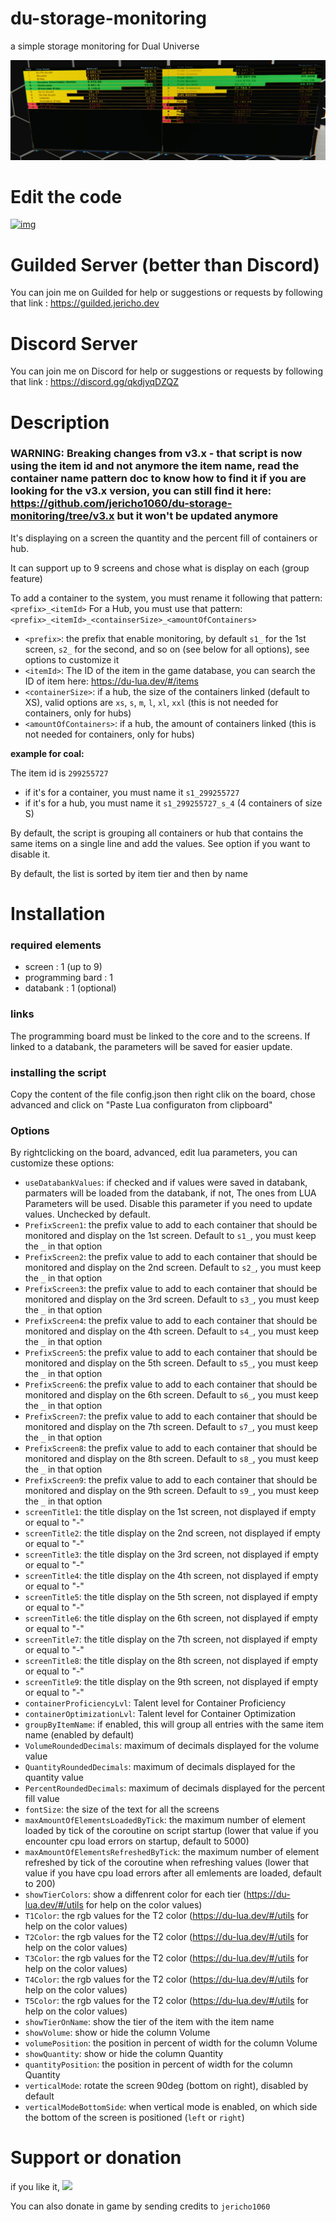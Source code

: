 # du-storage-monitoring
a simple storage monitoring for Dual Universe

![Img001](https://github.com/Jericho1060/du-storage-monitoring/blob/main/du-storage-monitoring.png?raw=true)

# Edit the code

[![img](https://du-lua.dev/img/open_in_editor_button.png)](https://du-lua.dev/#/editor/github/Jericho1060/du-storage-monitoring)

# Guilded Server (better than Discord)

You can join me on Guilded for help or suggestions or requests by following that link : https://guilded.jericho.dev

# Discord Server

You can join me on Discord for help or suggestions or requests by following that link : https://discord.gg/qkdjyqDZQZ

# Description

### WARNING: Breaking changes from v3.x - that script is now using the item id and not anymore the item name, read the container name pattern doc to know how to find it if you are looking for the v3.x version, you can still find it here: https://github.com/jericho1060/du-storage-monitoring/tree/v3.x but it won't be updated anymore

It's displaying on a screen the quantity and the percent fill of containers or hub.

It can support up to 9 screens and chose what is display on each (group feature)

To add a container to the system, you must rename it following that pattern: `<prefix>_<itemId>`
For a Hub, you must use that pattern: `<prefix>_<itemId>_<containserSize>_<amountOfContainers>`

- `<prefix>`: the prefix that enable monitoring, by default `s1_` for the 1st screen, `s2_` for the second, and so on (see below for all options), see options to customize it
- `<itemId>`: The ID of the item in the game database, you can search the ID of item here: https://du-lua.dev/#/items
- `<containerSize>`: if a hub, the size of the containers linked (default to XS), valid options are `xs`, `s`, `m`, `l`, `xl`, `xxl` (this is not needed for containers, only for hubs)
- `<amountOfContainers>`: if a hub, the amount of containers linked (this is not needed for containers, only for hubs)

**example for coal:**

The item id is `299255727` 
- if it's for a container, you must name it `s1_299255727`
- if it's for a hub, you must name it `s1_299255727_s_4` (4 containers of size S)

By default, the script is grouping all containers or hub that contains the same items on a single line and add the values. See option if you want to disable it.

By default, the list is sorted by item tier and then by name

# Installation

### required elements
 
 - screen : 1 (up to 9)
 - programming bard : 1
 - databank : 1 (optional)
 
### links

The programming board must be linked to the core and to the screens.
If linked to a databank, the parameters will be saved for easier update.

### installing the script

Copy the content of the file config.json then right clik on the board, chose advanced and click on "Paste Lua configuraton from clipboard"

### Options

By rightclicking on the board, advanced, edit lua parameters, you can customize these options:

- `useDatabankValues`: if checked and if values were saved in databank, parmaters will be loaded from the databank, if not, The ones from LUA Parameters will be used. Disable this parameter if you need to update values. Unchecked by default. 
- `PrefixScreen1`: the prefix value to add to each container that should be monitored and display on the 1st screen. Default to `s1_`, you must keep the `_` in that option
- `PrefixScreen2`: the prefix value to add to each container that should be monitored and display on the 2nd screen. Default to `s2_`, you must keep the `_` in that option
- `PrefixScreen3`: the prefix value to add to each container that should be monitored and display on the 3rd screen. Default to `s3_`, you must keep the `_` in that option
- `PrefixScreen4`: the prefix value to add to each container that should be monitored and display on the 4th screen. Default to `s4_`, you must keep the `_` in that option
- `PrefixScreen5`: the prefix value to add to each container that should be monitored and display on the 5th screen. Default to `s5_`, you must keep the `_` in that option
- `PrefixScreen6`: the prefix value to add to each container that should be monitored and display on the 6th screen. Default to `s6_`, you must keep the `_` in that option
- `PrefixScreen7`: the prefix value to add to each container that should be monitored and display on the 7th screen. Default to `s7_`, you must keep the `_` in that option
- `PrefixScreen8`: the prefix value to add to each container that should be monitored and display on the 8th screen. Default to `s8_`, you must keep the `_` in that option
- `PrefixScreen9`: the prefix value to add to each container that should be monitored and display on the 9th screen. Default to `s9_`, you must keep the `_` in that option 
- `screenTitle1`: the title display on the 1st screen, not displayed if empty or equal to "-"
- `screenTitle2`: the title display on the 2nd screen, not displayed if empty or equal to "-"
- `screenTitle3`: the title display on the 3rd screen, not displayed if empty or equal to "-"
- `screenTitle4`: the title display on the 4th screen, not displayed if empty or equal to "-"
- `screenTitle5`: the title display on the 5th screen, not displayed if empty or equal to "-"
- `screenTitle6`: the title display on the 6th screen, not displayed if empty or equal to "-"
- `screenTitle7`: the title display on the 7th screen, not displayed if empty or equal to "-"
- `screenTitle8`: the title display on the 8th screen, not displayed if empty or equal to "-"
- `screenTitle9`: the title display on the 9th screen, not displayed if empty or equal to "-"
- `containerProficiencyLvl`: Talent level for Container Proficiency
- `containerOptimizationLvl`: Talent level for Container Optimization
- `groupByItemName`: if enabled, this will group all entries with the same item name (enabled by default)
- `VolumeRoundedDecimals`: maximum of decimals displayed for the volume value
- `QuantityRoundedDecimals`: maximum of decimals displayed for the quantity value
- `PercentRoundedDecimals`: maximum of decimals displayed for the percent fill value
- `fontSize`: the size of the text for all the screens
- `maxAmountOfElementsLoadedByTick`: the maximum number of element loaded by tick of the coroutine on script startup (lower that value if you encounter cpu load errors on startup, default to 5000)
- `maxAmountOfElementsRefreshedByTick`: the maximum number of element refreshed by tick of the coroutine when refreshing values (lower that value if you have cpu load errors after all emlements are loaded, default to 200)
- `showTierColors`: show a diffenrent color for each tier (https://du-lua.dev/#/utils for help on the color values)
- `T1Color`: the rgb values for the T2 color (https://du-lua.dev/#/utils for help on the color values)
- `T2Color`: the rgb values for the T2 color (https://du-lua.dev/#/utils for help on the color values)
- `T3Color`: the rgb values for the T2 color (https://du-lua.dev/#/utils for help on the color values)
- `T4Color`: the rgb values for the T2 color (https://du-lua.dev/#/utils for help on the color values)
- `T5Color`: the rgb values for the T2 color (https://du-lua.dev/#/utils for help on the color values)
- `showTierOnName`: show the tier of the item with the item name
- `showVolume`: show or hide the column Volume
- `volumePosition`: the position in percent of width for the column Volume
- `showQuantity`: show or hide the column Quantity
- `quantityPosition`: the position in percent of width for the column Quantity
- `verticalMode`: rotate the screen 90deg (bottom on right), disabled by default 
- `verticalModeBottomSide`: when vertical mode is enabled, on which side the bottom of the screen is positioned (`left` or `right`)

# Support or donation

if you like it, [<img src="https://github.com/Jericho1060/DU-Industry-HUD/blob/main/ressources/images/ko-fi.png?raw=true" width="150">](https://ko-fi.com/jericho1060)

You can also donate in game by sending credits to `jericho1060`
